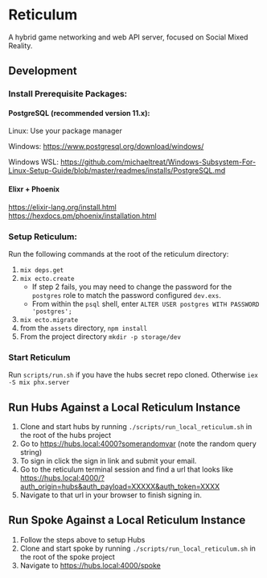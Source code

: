 # Reticulum

A hybrid game networking and web API server, focused on Social Mixed Reality.

## Development

### Install Prerequisite Packages:
#### PostgreSQL (recommended version 11.x):
Linux: Use your package manager

Windows: https://www.postgresql.org/download/windows/

Windows WSL: https://github.com/michaeltreat/Windows-Subsystem-For-Linux-Setup-Guide/blob/master/readmes/installs/PostgreSQL.md

#### Elixr + Phoenix
https://elixir-lang.org/install.html
https://hexdocs.pm/phoenix/installation.html

### Setup Reticulum:
Run the following commands at the root of the reticulum directory:
1. `mix deps.get`
2. `mix ecto.create`
    * If step 2 fails, you may need to change the password for the `postgres` role to match the password configured `dev.exs`.
    * From within the `psql` shell, enter `ALTER USER postgres WITH PASSWORD 'postgres';`
3. `mix ecto.migrate`
4. from the `assets` directory, `npm install`
5. From the project directory `mkdir -p storage/dev`

### Start Reticulum
Run `scripts/run.sh` if you have the hubs secret repo cloned. Otherwise `iex -S mix phx.server`

## Run Hubs Against a Local Reticulum Instance
1. Clone and start hubs by running `./scripts/run_local_reticulum.sh` in the root of the hubs project
2. Go to https://hubs.local:4000?somerandomvar (note the random query string)
3. To sign in click the sign in link and submit your email.
4. Go to the reticulum terminal session and find a url that looks like https://hubs.local:4000/?auth_origin=hubs&auth_payload=XXXXX&auth_token=XXXX
5. Navigate to that url in your browser to finish signing in.

## Run Spoke Against a Local Reticulum Instance
1. Follow the steps above to setup Hubs
2. Clone and start spoke by running `./scripts/run_local_reticulum.sh` in the root of the spoke project
3. Navigate to https://hubs.local:4000/spoke